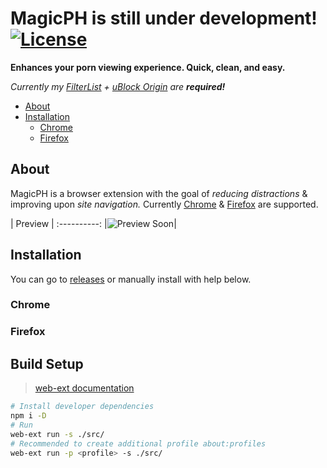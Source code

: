 # **MagicPH is still under development!** [![License](https://img.shields.io/badge/License-GPLv3-blue.svg)](https://github.com/magicoflolis/Magic-PH/blob/master/LICENSE.txt)

**Enhances your porn viewing experience. Quick, clean, and easy.**

*Currently my [FilterList](https://raw.githubusercontent.com/magicoflolis/Magic-PH/master/FilterList/MagicPH.txt) + [uBlock Origin](https://github.com/gorhill/uBlock) are **required!***

* [About](#about)
* [Installation](#installation)
  * [Chrome](#chrome)
  * [Firefox](#firefox)

## About

 MagicPH is a browser extension with the goal of *reducing distractions* & improving upon *site navigation.* Currently [Chrome](#chrome) & [Firefox](#firefox) are supported.

 | Preview |
:----------:
|![Preview Soon]()|

## Installation

You can go to [releases](https://github.com/magicoflolis/Magic-PH/releases) or manually install with help below.

### Chrome

### Firefox

## Build Setup

> [web-ext documentation](https://extensionworkshop.com/documentation/develop/getting-started-with-web-ext/)

```bash
# Install developer dependencies
npm i -D
# Run
web-ext run -s ./src/
# Recommended to create additional profile about:profiles
web-ext run -p <profile> -s ./src/
```
